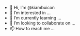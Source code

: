 - 👋 Hi, I’m @kiambuicon
- 👀 I’m interested in ...
- 🌱 I’m currently learning ...
- 💞️ I’m looking to collaborate on ...
- 📫 How to reach me ...

<!---
kiambuicon/kiambuicon is a ✨ special ✨ repository because its `README.md` (this file) appears on your GitHub profile.
You can click the Preview link to take a look at your changes.
--->
